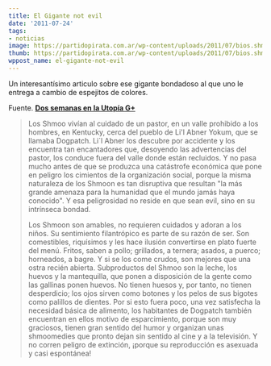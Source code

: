 ```yaml
---
title: El Gigante not evil
date: '2011-07-24'
tags:
- noticias
image: https://partidopirata.com.ar/wp-content/uploads/2011/07/bios.shmoo_.bw_.jpg
thumb: https://partidopirata.com.ar/wp-content/uploads/2011/07/bios.shmoo_.bw_-150x150.jpg
wppost_name: el-gigante-not-evil
---
```


Un interesantísimo articulo sobre ese gigante bondadoso al que uno le entrega a cambio de espejitos de colores. 

Fuente. <a href="http://librosenlanube.blogspot.com/2011/07/dos-semanas-en-la-utopia-g.html" target="_blank"><strong>Dos semanas en la Utopía G+</strong></a>

<blockquote>Los Shmoo vivían al cuidado de un pastor, en un valle prohibido a los hombres, en Kentucky, cerca del pueblo de Li'l Abner Yokum, que se llamaba Dogpatch. Li´l Abner los descubre por accidente y los encuentra tan encantadores que, desoyendo las advertencias del pastor, los conduce fuera del valle donde están recluidos. Y no pasa mucho antes de que se produzca una catástrofe económica que pone en peligro los cimientos de la organización social, porque la misma naturaleza de los Shmoon es tan disruptiva que resultan "la más grande amenaza para la humanidad que el mundo jamás haya conocido". Y esa peligrosidad no reside en que sean evil, sino en su intrínseca bondad.

Los Shmoon son amables, no requieren cuidados y adoran a los niños. Su sentimiento filantrópico es parte de su razón de ser. Son comestibles, riquísimos y les hace ilusión convertirse en plato fuerte del menú. Fritos, saben a pollo; grillados, a ternera; asados, a puerco; horneados, a bagre. Y si se los come crudos, son mejores que una ostra recién abierta. Subproductos del Shmoo son la leche, los huevos y la mantequilla, que ponen a disposición de la gente como las gallinas ponen huevos. No tienen huesos y, por tanto, no tienen desperdicio; los ojos sirven como botones y los pelos de sus bigotes como palillos de dientes. Por si esto fuera poco, una vez satisfecha la necesidad básica de alimento, los habitantes de Dogpatch también encuentran en ellos motivo de esparcimiento, porque son muy graciosos, tienen gran sentido del humor y organizan unas shmoomedies que pronto dejan sin sentido al cine y a la televisión. Y no corren peligro de extinción, ¡porque su reproducción es asexuada y casi espontánea!</blockquote>


